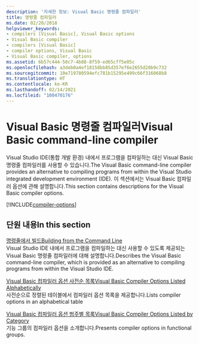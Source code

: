 ```yaml
---
description: '자세한 정보: Visual Basic 명령줄 컴파일러'
title: 명령줄 컴파일러
ms.date: 02/20/2018
helpviewer_keywords:
- compilers [Visual Basic], Visual Basic options
- Visual Basic compiler
- compilers [Visual Basic]
- compiler options, Visual Basic
- Visual Basic compiler, options
ms.assetid: 6b57c444-50c7-4b88-8f59-ed65cff5e05c
ms.openlocfilehash: a3deb0a4ef18158bb85d357ef6e2655d28b9c732
ms.sourcegitcommit: 10e719780594efc781b15295e499c66f316068b8
ms.translationtype: HT
ms.contentlocale: ko-KR
ms.lasthandoff: 02/14/2021
ms.locfileid: "100470176"
---
```

# <a name="visual-basic-command-line-compiler"></a><span data-ttu-id="e67a2-103">Visual Basic 명령줄 컴파일러</span><span class="sxs-lookup"><span data-stu-id="e67a2-103">Visual Basic command-line compiler</span></span>

<span data-ttu-id="e67a2-104">Visual Studio IDE(통합 개발 환경) 내에서 프로그램을 컴파일하는 대신 Visual Basic 명령줄 컴파일러를 사용할 수 있습니다.</span><span class="sxs-lookup"><span data-stu-id="e67a2-104">The Visual Basic command-line compiler provides an alternative to compiling programs from within the Visual Studio integrated development environment (IDE).</span></span> <span data-ttu-id="e67a2-105">이 섹션에서는 Visual Basic 컴파일러 옵션에 관해 설명합니다.</span><span class="sxs-lookup"><span data-stu-id="e67a2-105">This section contains descriptions for the Visual Basic compiler options.</span></span>

[!INCLUDE[compiler-options](~/includes/compiler-options.md)]
  
## <a name="in-this-section"></a><span data-ttu-id="e67a2-106">단원 내용</span><span class="sxs-lookup"><span data-stu-id="e67a2-106">In this section</span></span>

[<span data-ttu-id="e67a2-107">명령줄에서 빌드</span><span class="sxs-lookup"><span data-stu-id="e67a2-107">Building from the Command Line</span></span>](building-from-the-command-line.md)  
<span data-ttu-id="e67a2-108">Visual Studio IDE 내에서 프로그램을 컴파일하는 대신 사용할 수 있도록 제공되는 Visual Basic 명령줄 컴파일러에 대해 설명합니다.</span><span class="sxs-lookup"><span data-stu-id="e67a2-108">Describes the Visual Basic command-line compiler, which is provided as an alternative to compiling programs from within the Visual Studio IDE.</span></span>

[<span data-ttu-id="e67a2-109">Visual Basic 컴파일러 옵션 사전순 목록</span><span class="sxs-lookup"><span data-stu-id="e67a2-109">Visual Basic Compiler Options Listed Alphabetically</span></span>](compiler-options-listed-alphabetically.md)  
<span data-ttu-id="e67a2-110">사전순으로 정렬된 테이블에서 컴파일러 옵션 목록을 제공합니다.</span><span class="sxs-lookup"><span data-stu-id="e67a2-110">Lists compiler options in an alphabetical table</span></span>

[<span data-ttu-id="e67a2-111">Visual Basic 컴파일러 옵션 범주별 목록</span><span class="sxs-lookup"><span data-stu-id="e67a2-111">Visual Basic Compiler Options Listed by Category</span></span>](compiler-options-listed-by-category.md)  
<span data-ttu-id="e67a2-112">기능 그룹의 컴파일러 옵션을 소개합니다.</span><span class="sxs-lookup"><span data-stu-id="e67a2-112">Presents compiler options in functional groups.</span></span>

